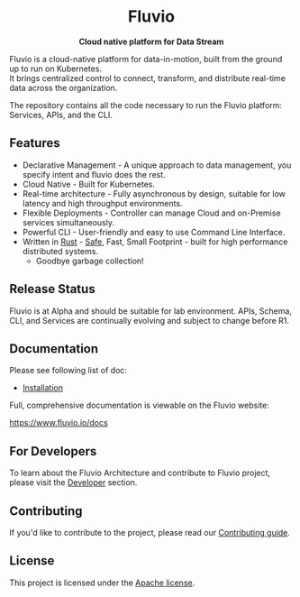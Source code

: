 <h1 align="center">Fluvio</h1>
<div align="center">
 <strong>
   Cloud native platform for Data Stream
 </strong>
</div>



Fluvio is a cloud-native platform for data-in-motion, built from the ground up to run on Kubernetes.  
It brings centralized control to connect, transform, and distribute real-time data across the organization.

The repository contains all the code necessary to run the Fluvio platform: Services, APIs, and the CLI.

## **Features**

- Declarative Management -  A unique approach to data management, you specify intent and fluvio does the rest.
- Cloud Native - Built for Kubernetes. 
- Real-time architecture -  Fully asynchronous by design, suitable for low latency and high throughput environments.
- Flexible Deployments - Controller can manage Cloud and on-Premise services simultaneously.
- Powerful CLI  - User-friendly and easy to use Command Line Interface.
- Written in [Rust](https://www.rust-lang.org) - [Safe](https://msrc-blog.microsoft.com/2019/07/22/why-rust-for-safe-systems-programming), Fast, Small Footprint - built for high performance distributed systems.
    - Goodbye garbage collection!


## Release Status
Fluvio is at Alpha and should be suitable for lab environment. APIs, Schema, CLI, and Services are continually evolving and subject to change before R1.


## Documentation

Please see following list of doc:
- [Installation](doc/INSTALL.md)


Full, comprehensive documentation is viewable on the Fluvio website:

https://www.fluvio.io/docs



## For Developers

To learn about the Fluvio Architecture and contribute to Fluvio project, please visit the [Developer](DEVELOPER.md) section.

## Contributing

If you'd like to contribute to the project, please read our [Contributing guide](CONTRIBUTING.md).

## License

This project is licensed under the [Apache license](LICENSE).

